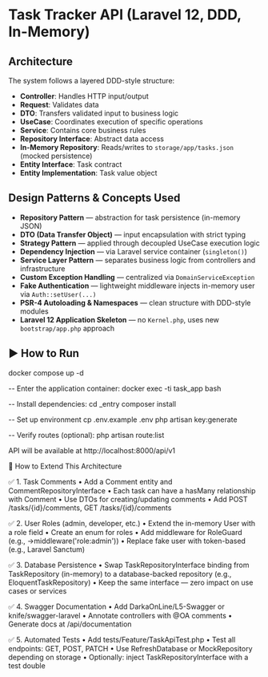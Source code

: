 # Task Tracker API (Laravel 12, DDD, In-Memory)

## Architecture

The system follows a layered DDD-style structure:

- **Controller**: Handles HTTP input/output
- **Request**: Validates data
- **DTO**: Transfers validated input to business logic
- **UseCase**: Coordinates execution of specific operations
- **Service**: Contains core business rules
- **Repository Interface**: Abstract data access
- **In-Memory Repository**: Reads/writes to `storage/app/tasks.json` (mocked persistence)
- **Entity Interface**: Task contract
- **Entity Implementation**: Task value object

## Design Patterns & Concepts Used

- **Repository Pattern** — abstraction for task persistence (in-memory JSON)
- **DTO (Data Transfer Object)** — input encapsulation with strict typing
- **Strategy Pattern** — applied through decoupled UseCase execution logic
- **Dependency Injection** — via Laravel service container (`singleton()`)
- **Service Layer Pattern** — separates business logic from controllers and infrastructure
- **Custom Exception Handling** — centralized via `DomainServiceException`
- **Fake Authentication** — lightweight middleware injects in-memory user via `Auth::setUser(...)`
- **PSR-4 Autoloading & Namespaces** — clean structure with DDD-style modules
- **Laravel 12 Application Skeleton** — no `Kernel.php`, uses new `bootstrap/app.php` approach

## ▶️ How to Run
docker compose up -d

-- Enter the application container:
docker exec -ti task_app bash

-- Install dependencies:
cd _entry
composer install

-- Set up environment
cp .env.example .env
php artisan key:generate

-- Verify routes (optional):
php artisan route:list

API will be available at http://localhost:8000/api/v1


🧩 How to Extend This Architecture

✅ 1. Task Comments
•	Add a Comment entity and CommentRepositoryInterface
•	Each task can have a hasMany relationship with Comment
•	Use DTOs for creating/updating comments
•	Add POST /tasks/{id}/comments, GET /tasks/{id}/comments

✅ 2. User Roles (admin, developer, etc.)
•	Extend the in-memory User with a role field
•	Create an enum for roles
•	Add middleware for RoleGuard (e.g., ->middleware('role:admin'))
•	Replace fake user with token-based (e.g., Laravel Sanctum)

✅ 3. Database Persistence
•	Swap TaskRepositoryInterface binding from TaskRepository (in-memory) to a database-backed repository (e.g., EloquentTaskRepository)
•	Keep the same interface — zero impact on use cases or services

✅ 4. Swagger Documentation
•	Add DarkaOnLine/L5-Swagger or knife/swagger-laravel
•	Annotate controllers with @OA comments
•	Generate docs at /api/documentation

✅ 5. Automated Tests
•	Add tests/Feature/TaskApiTest.php
•	Test all endpoints: GET, POST, PATCH
•	Use RefreshDatabase or MockRepository depending on storage
•	Optionally: inject TaskRepositoryInterface with a test double
